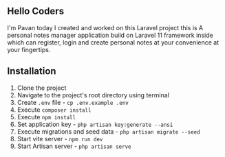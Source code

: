 ## Hello Coders
 I'm Pavan today I created and worked on this Laravel project this is A personal notes manager application build on Laravel 11 framework inside which can register, login and create personal notes at your convenience at your fingertips.
## Installation
1. Clone the project
2. Navigate to the project's root directory using terminal
3. Create `.env` file - `cp .env.example .env`
4. Execute `composer install`
5. Execute `npm install`
6. Set application key - `php artisan key:generate --ansi`
7. Execute migrations and seed data - `php artisan migrate --seed`
8. Start vite server - `npm run dev`
9. Start Artisan server - `php artisan serve`
 <!-- 10. pavan@mail.com 12345678 -->